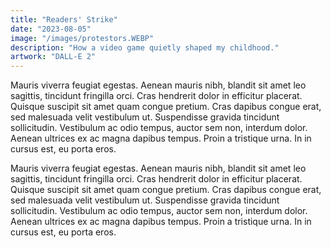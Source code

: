 ```yaml
---
title: "Readers' Strike"
date: "2023-08-05"
image: "/images/protestors.WEBP"
description: "How a video game quietly shaped my childhood."
artwork: "DALL-E 2"
---
```


Mauris viverra feugiat egestas. Aenean mauris nibh, blandit sit amet leo sagittis, tincidunt fringilla orci. Cras hendrerit dolor in efficitur placerat. Quisque suscipit sit amet quam congue pretium. Cras dapibus congue erat, sed malesuada velit vestibulum ut. Suspendisse gravida tincidunt sollicitudin. Vestibulum ac odio tempus, auctor sem non, interdum dolor. Aenean ultrices ex ac magna dapibus tempus. Proin a tristique urna. In in cursus est, eu porta eros.

Mauris viverra feugiat egestas. Aenean mauris nibh, blandit sit amet leo sagittis, tincidunt fringilla orci. Cras hendrerit dolor in efficitur placerat. Quisque suscipit sit amet quam congue pretium. Cras dapibus congue erat, sed malesuada velit vestibulum ut. Suspendisse gravida tincidunt sollicitudin. Vestibulum ac odio tempus, auctor sem non, interdum dolor. Aenean ultrices ex ac magna dapibus tempus. Proin a tristique urna. In in cursus est, eu porta eros.
